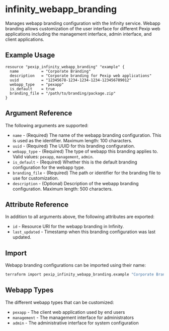 # infinity_webapp_branding

Manages webapp branding configuration with the Infinity service. Webapp branding allows customization of the user interface for different Pexip web applications including the management interface, admin interface, and client applications.

## Example Usage

```hcl
resource "pexip_infinity_webapp_branding" "example" {
  name          = "Corporate Branding"
  description   = "Corporate branding for Pexip web applications"
  uuid          = "12345678-1234-1234-1234-123456789012"
  webapp_type   = "pexapp"
  is_default    = true
  branding_file = "/path/to/branding/package.zip"
}
```

## Argument Reference

The following arguments are supported:

* `name` - (Required) The name of the webapp branding configuration. This is used as the identifier. Maximum length: 100 characters.
* `uuid` - (Required) The UUID for this branding configuration.
* `webapp_type` - (Required) The type of webapp this branding applies to. Valid values: `pexapp`, `management`, `admin`.
* `is_default` - (Required) Whether this is the default branding configuration for the webapp type.
* `branding_file` - (Required) The path or identifier for the branding file to use for customization.
* `description` - (Optional) Description of the webapp branding configuration. Maximum length: 500 characters.

## Attribute Reference

In addition to all arguments above, the following attributes are exported:

* `id` - Resource URI for the webapp branding in Infinity.
* `last_updated` - Timestamp when this branding configuration was last updated.

## Import

Webapp branding configurations can be imported using their name:

```bash
terraform import pexip_infinity_webapp_branding.example "Corporate Branding"
```

## Webapp Types

The different webapp types that can be customized:

- `pexapp` - The client web application used by end users
- `management` - The management interface for administrators
- `admin` - The administrative interface for system configuration